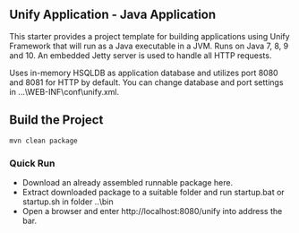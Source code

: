 ## Unify Application - Java Application
This starter provides a project template for building applications using Unify Framework that will run as a Java executable in a JVM. Runs on Java 7, 8, 9 and 10. An embedded Jetty server is used to handle all HTTP requests.

Uses in-memory HSQLDB as application database and utilizes port 8080 and 8081 for HTTP by default. You can change database and port settings in ...\WEB-INF\conf\unify.xml.

## Build the Project

```
mvn clean package
```

### Quick Run
* Download an already assembled runnable package here.
* Extract downloaded package to a suitable folder and run startup.bat or startup.sh in folder ..\bin
* Open a browser and enter http://localhost:8080/unify into address the bar.
